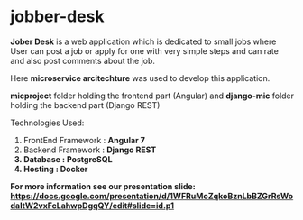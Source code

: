 # jobber-desk
<b>Jober Desk</b> is a web application which is dedicated to small jobs where User can post a job or apply for one with very simple steps and can rate and also post comments about the job.

Here <b>microservice arcitechture</b> was used to develop this application.

<b>micproject</b> folder holding the frontend part (Angular) and <b>django-mic</b> folder holding the backend part (Django REST)

Technologies Used:
1. FrontEnd Framework :  <b>Angular 7</b>
2. Backend Framework : <b>Django REST<b>
3. Database : <b>PostgreSQL</b>
4. Hosting : <b>Docker</b>

For more information see our presentation slide: https://docs.google.com/presentation/d/1WFRuMoZqkoBznLbBZGrRsWodaItW2vxFcLahwpDgqQY/edit#slide=id.p1
